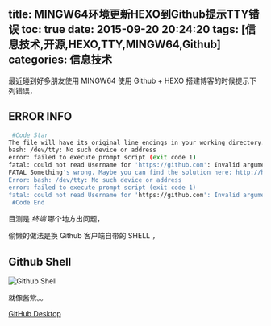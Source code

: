 title: MINGW64环境更新HEXO到Github提示TTY错误
toc: true
date: 2015-09-20 20:24:20
tags: [信息技术,开源,HEXO,TTY,MINGW64,Github]
categories: 信息技术
---

最近碰到好多朋友使用 MINGW64 使用 Github + HEXO 搭建博客的时候提示下列错误，

## ERROR INFO
```sh
 #Code Star
The file will have its original line endings in your working directory.
bash: /dev/tty: No such device or address
error: failed to execute prompt script (exit code 1)
fatal: could not read Username for 'https://github.com': Invalid argument
FATAL Something's wrong. Maybe you can find the solution here: http://hexo.io/docs/troubleshooting.html
Error: bash: /dev/tty: No such device or address
error: failed to execute prompt script (exit code 1)
fatal: could not read Username for 'https://github.com': Invalid argument
 #Code End
```

目测是 *终端* 哪个地方出问题，
<!--more-->

偷懒的做法是换 Github 客户端自带的 SHELL ，

## Github Shell
![Github Shell](https://dn-nimages.qbox.me/2015/09/githubshell.png)

就像酱紫。。

[GitHub Desktop](https://desktop.github.com/)